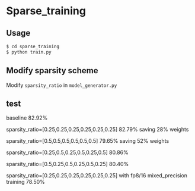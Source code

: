 # Sparse_training

## Usage

```bash
$ cd sparse_training
$ python train.py
```

## Modify sparsity scheme

Modify `sparsity_ratio` in `model_generator.py`

## test

baseline 82.92% 

sparsity_ratio=[0.25,0.25,0.25,0.25,0.25,0.25] 82.79% saving 28% weights

sparsity_ratio=[0.5,0.5,0.5,0.5,0.5,0.5] 79.65% saving 52% weights

sparsity_ratio=[0.25,0.5,0.25,0.5,0.25,0.5] 80.86%

sparsity_ratio=[0.5,0.25,0.5,0.25,0.5,0.25] 80.40%

sparsity_ratio=[0.25,0.25,0.25,0.25,0.25,0.25] with fp8/16 mixed_precision training 78.50%

